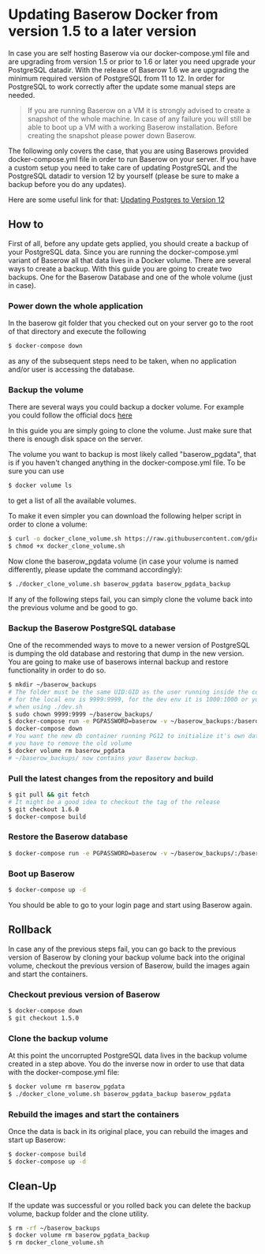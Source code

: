 # Updating Baserow Docker from version 1.5 to a later version

In case you are self hosting Baserow via our docker-compose.yml file and are 
upgrading from version 1.5 or prior to 1.6 or later you need upgrade your PostgreSQL datadir.
With the release of Baserow 1.6 we are upgrading the minimum required version of 
PostgreSQL from 11 to 12.
In order for PostgreSQL to work correctly after the update some manual steps are needed.

> If you are running Baserow on a VM it is strongly advised to create 
> a snapshot of the whole machine. In case of any failure 
> you will still be able to boot up a VM with a working Baserow installation. Before creating
> the snapshot please power down Baserow.

The following only covers the case, that you are using Baserows provided
docker-compose.yml file in order to run Baserow on your server. If you have a custom
setup you need to take care of updating PostgreSQL and the PostgreSQL datadir to version 12
by yourself (please be sure to make a backup before you do any updates).

Here are some useful link for that:
[Updating Postgres to Version 12](https://www.postgresql.org/docs/12/upgrading.html)

## How to

First of all, before any update gets applied, you should create a backup of your
PostgreSQL data. Since you are running the docker-compose.yml variant of Baserow
all that data lives in a Docker volume. There are several ways to create a backup.
With this guide you are going to create two backups. One for the Baserow Database
and one of the whole volume (just in case).

### Power down the whole application

In the baserow git folder that you checked out on your server go to the root of that
directory and execute the following

```bash
$ docker-compose down 
```

as any of the subsequent steps need to be taken, when no application and/or user
is accessing the database.

### Backup the volume

There are several ways you could backup a docker volume. For example you could 
follow the official docs [here](https://docs.docker.com/storage/volumes/#backup-restore-or-migrate-data-volumes)

In this guide you are simply going to clone the volume. Just make sure that there is enough
disk space on the server.

The volume you want to backup is most likely called "baserow_pgdata", that is
if you haven't changed anything in the docker-compose.yml file. To be sure you can use

```bash
$ docker volume ls
```

to get a list of all the available volumes.

To make it even simpler you can download the following helper script in order to
clone a volume:

```bash
$ curl -o docker_clone_volume.sh https://raw.githubusercontent.com/gdiepen/docker-convenience-scripts/master/docker_clone_volume.sh
$ chmod +x docker_clone_volume.sh
```

Now clone the baserow_pgdata volume (in case your volume is named differently, please
update the command accordingly):

```bash
$ ./docker_clone_volume.sh baserow_pgdata baserow_pgdata_backup
```

If any of the following steps fail, you can simply clone the volume back into the previous volume
and be good to go.

### Backup the Baserow PostgreSQL database

One of the recommended ways to move to a newer version of PostgreSQL is
dumping the old database and restoring that dump in the new version. You are going
to make use of baserows internal backup and restore functionality in order to do
so.

```bash
$ mkdir ~/baserow_backups
# The folder must be the same UID:GID as the user running inside the container, which
# for the local env is 9999:9999, for the dev env it is 1000:1000 or your own UID:GID
# when using ./dev.sh
$ sudo chown 9999:9999 ~/baserow_backups/ 
$ docker-compose run -e PGPASSWORD=baserow -v ~/baserow_backups:/baserow/backups backend manage backup_baserow -h db -d baserow -U baserow -f /baserow/backups/baserow_backup.tar.gz 
$ docker-compose down
# You want the new db container running PG12 to initialize it's own datadir, therefore
# you have to remove the old volume
$ docker volume rm baserow_pgdata
# ~/baserow_backups/ now contains your Baserow backup.
```

### Pull the latest changes from the repository and build

```bash
$ git pull && git fetch
# It might be a good idea to checkout the tag of the release
$ git checkout 1.6.0 
$ docker-compose build
```

### Restore the Baserow database

```bash
$ docker-compose run -e PGPASSWORD=baserow -v ~/baserow_backups/:/baserow/backups/ backend manage restore_baserow -h db -d baserow -U baserow -f /baserow/backups/baserow_backup.tar.gz
```

### Boot up Baserow

```bash
$ docker-compose up -d
```

You should be able to go to your login page and start using Baserow again.


## Rollback

In case any of the previous steps fail, you can go back to the previous
version of Baserow by cloning your backup volume back into the original volume,
checkout the previous version of Baserow, build the images again and start
the containers.

### Checkout previous version of Baserow


```bash
$ docker-compose down
$ git checkout 1.5.0
```

### Clone the backup volume

At this point the uncorrupted PostgreSQL data lives in the backup volume
created in a step above. You do the inverse now in order to use that data
with the docker-compose.yml file:

```bash
$ docker volume rm baserow_pgdata
$ ./docker_clone_volume.sh baserow_pgdata_backup baserow_pgdata
```

### Rebuild the images and start the containers

Once the data is back in its original place, you can rebuild the images
and start up Baserow:

```bash
$ docker-compose build
$ docker-compose up -d
```

## Clean-Up

If the update was successful or you rolled back you can delete the backup
volume, backup folder and the clone utility.

```bash
$ rm -rf ~/baserow_backups
$ docker volume rm baserow_pgdata_backup
$ rm docker_clone_volume.sh
```
